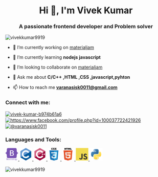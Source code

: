 

<!---
vivekkumar9919/vivekkumar9919 is a ✨ special ✨ repository because its `README.md` (this file) appears on your GitHub profile.
You can click the Preview link to take a look at your changes.
--->
<h1 align="center">Hi 👋, I'm Vivek Kumar</h1>
<h3 align="center">A passionate frontend developer and Problem solver</h3>

<p align="left"> <img src="https://komarev.com/ghpvc/?username=vivekkumar9919&label=Profile%20views&color=0e75b6&style=flat" alt="vivekkumar9919" /> </p>

- 🔭 I’m currently working on [materialjam](http://materialjam187.epizy.com/)

- 🌱 I’m currently learning **nodejs javascript**

- 👯 I’m looking to collaborate on [materialjam](http://materialjam187.epizy.com/)

- 💬 Ask me about **C/C++ ,HTML ,CSS ,javascript,pyhton**

- 📫 How to reach me **varanasisk0011@gmail.com**

<h3 align="left">Connect with me:</h3>
<p align="left">
<a href="https://linkedin.com/in/vivek-kumar-b974b61a6" target="blank"><img align="center" src="https://raw.githubusercontent.com/rahuldkjain/github-profile-readme-generator/master/src/images/icons/Social/linked-in-alt.svg" alt="vivek-kumar-b974b61a6" height="30" width="40" /></a>
<a href="https://fb.com/https://www.facebook.com/profile.php?id=100037722421926" target="blank"><img align="center" src="https://raw.githubusercontent.com/rahuldkjain/github-profile-readme-generator/master/src/images/icons/Social/facebook.svg" alt="https://www.facebook.com/profile.php?id=100037722421926" height="30" width="40" /></a>
<a href="https://www.hackerrank.com/@varanasisk0011" target="blank"><img align="center" src="https://raw.githubusercontent.com/rahuldkjain/github-profile-readme-generator/master/src/images/icons/Social/hackerrank.svg" alt="@varanasisk0011" height="30" width="40" /></a>
</p>

<h3 align="left">Languages and Tools:</h3>
<p align="left"> <a href="https://getbootstrap.com" target="_blank" rel="noreferrer"> <img src="https://raw.githubusercontent.com/devicons/devicon/master/icons/bootstrap/bootstrap-plain-wordmark.svg" alt="bootstrap" width="40" height="40"/> </a> <a href="https://www.cprogramming.com/" target="_blank" rel="noreferrer"> <img src="https://raw.githubusercontent.com/devicons/devicon/master/icons/c/c-original.svg" alt="c" width="40" height="40"/> </a> <a href="https://www.w3schools.com/cpp/" target="_blank" rel="noreferrer"> <img src="https://raw.githubusercontent.com/devicons/devicon/master/icons/cplusplus/cplusplus-original.svg" alt="cplusplus" width="40" height="40"/> </a> <a href="https://www.w3schools.com/css/" target="_blank" rel="noreferrer"> <img src="https://raw.githubusercontent.com/devicons/devicon/master/icons/css3/css3-original-wordmark.svg" alt="css3" width="40" height="40"/> </a> <a href="https://www.w3.org/html/" target="_blank" rel="noreferrer"> <img src="https://raw.githubusercontent.com/devicons/devicon/master/icons/html5/html5-original-wordmark.svg" alt="html5" width="40" height="40"/> </a> <a href="https://developer.mozilla.org/en-US/docs/Web/JavaScript" target="_blank" rel="noreferrer"> <img src="https://raw.githubusercontent.com/devicons/devicon/master/icons/javascript/javascript-original.svg" alt="javascript" width="40" height="40"/> </a> <a href="https://www.python.org" target="_blank" rel="noreferrer"> <img src="https://raw.githubusercontent.com/devicons/devicon/master/icons/python/python-original.svg" alt="python" width="40" height="40"/> </a> </p>

<p><img align="center" src="https://github-readme-stats.vercel.app/api/top-langs?username=vivekkumar9919&show_icons=true&locale=en&layout=compact" alt="vivekkumar9919" /></p>
